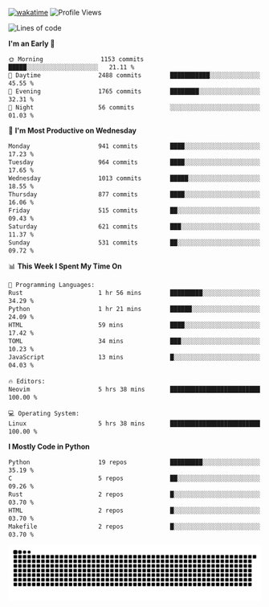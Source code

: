[![wakatime](https://wakatime.com/badge/user/b920b284-3cde-4cd4-b72e-f7f22d050b16.svg)](https://wakatime.com/@b920b284-3cde-4cd4-b72e-f7f22d050b16)
![Profile Views](http://img.shields.io/badge/Profile%20Views-4586-blue)
<!--START_SECTION:waka-->
![Lines of code](https://img.shields.io/badge/From%20Hello%20World%20I%27ve%20Written-5.2%20million%20lines%20of%20code-blue)

**I'm an Early 🐤** 

```text
🌞 Morning                1153 commits        █████░░░░░░░░░░░░░░░░░░░░   21.11 % 
🌆 Daytime                2488 commits        ███████████░░░░░░░░░░░░░░   45.55 % 
🌃 Evening                1765 commits        ████████░░░░░░░░░░░░░░░░░   32.31 % 
🌙 Night                  56 commits          ░░░░░░░░░░░░░░░░░░░░░░░░░   01.03 % 
```
📅 **I'm Most Productive on Wednesday** 

```text
Monday                   941 commits         ████░░░░░░░░░░░░░░░░░░░░░   17.23 % 
Tuesday                  964 commits         ████░░░░░░░░░░░░░░░░░░░░░   17.65 % 
Wednesday                1013 commits        █████░░░░░░░░░░░░░░░░░░░░   18.55 % 
Thursday                 877 commits         ████░░░░░░░░░░░░░░░░░░░░░   16.06 % 
Friday                   515 commits         ██░░░░░░░░░░░░░░░░░░░░░░░   09.43 % 
Saturday                 621 commits         ███░░░░░░░░░░░░░░░░░░░░░░   11.37 % 
Sunday                   531 commits         ██░░░░░░░░░░░░░░░░░░░░░░░   09.72 % 
```


📊 **This Week I Spent My Time On** 

```text
💬 Programming Languages: 
Rust                     1 hr 56 mins        █████████░░░░░░░░░░░░░░░░   34.29 % 
Python                   1 hr 21 mins        ██████░░░░░░░░░░░░░░░░░░░   24.09 % 
HTML                     59 mins             ████░░░░░░░░░░░░░░░░░░░░░   17.42 % 
TOML                     34 mins             ███░░░░░░░░░░░░░░░░░░░░░░   10.23 % 
JavaScript               13 mins             █░░░░░░░░░░░░░░░░░░░░░░░░   04.03 % 

🔥 Editors: 
Neovim                   5 hrs 38 mins       █████████████████████████   100.00 % 

💻 Operating System: 
Linux                    5 hrs 38 mins       █████████████████████████   100.00 % 
```

**I Mostly Code in Python** 

```text
Python                   19 repos            █████████░░░░░░░░░░░░░░░░   35.19 % 
C                        5 repos             ██░░░░░░░░░░░░░░░░░░░░░░░   09.26 % 
Rust                     2 repos             █░░░░░░░░░░░░░░░░░░░░░░░░   03.70 % 
HTML                     2 repos             █░░░░░░░░░░░░░░░░░░░░░░░░   03.70 % 
Makefile                 2 repos             █░░░░░░░░░░░░░░░░░░░░░░░░   03.70 % 
```




<!--END_SECTION:waka-->
![Snake animation](https://raw.githubusercontent.com/timmypidashev/timmypidashev/main/commits.svg)
